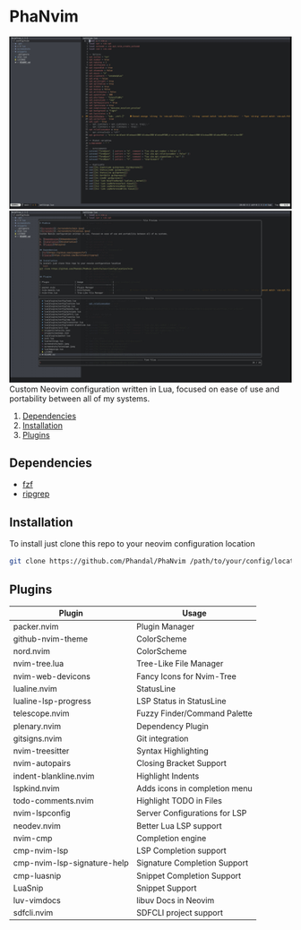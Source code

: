 # PhaNvim

![Screenshot](./screenshots/main.jpeg)
![Screenshot](./screenshots/telescope.jpeg)
Custom Neovim configuration written in Lua, focused on ease of use and portability between all of my systems.

1. [Dependencies](#dependencies)
2. [Installation](#installation)
3. [Plugins](#plugins)

## Dependencies
- [fzf](https://github.com/junegunn/fzf)
- [ripgrep](https://github.com/BurntSushi/ripgrep)

## Installation
To install just clone this repo to your neovim configuration location
```bash
git clone https://github.com/Phandal/PhaNvim /path/to/your/config/location/nvim
```

## Plugins

| Plugin                      | Usage                         |
| --------------------------- | ----------------------------- |
| packer.nvim                 | Plugin Manager                |
| github-nvim-theme           | ColorScheme                   |
| nord.nvim                   | ColorScheme                   |
| nvim-tree.lua               | Tree-Like File Manager        |
| nvim-web-devicons           | Fancy Icons for Nvim-Tree     |
| lualine.nvim                | StatusLine                    |
| lualine-lsp-progress        | LSP Status in StatusLine      |
| telescope.nvim              | Fuzzy Finder/Command Palette  |
| plenary.nvim                | Dependency Plugin             |
| gitsigns.nvim               | Git integration               |
| nvim-treesitter             | Syntax Highlighting           |
| nvim-autopairs              | Closing Bracket Support       |
| indent-blankline.nvim       | Highlight Indents             |
| lspkind.nvim                | Adds icons in completion menu |
| todo-comments.nvim          | Highlight TODO in Files       |
| nvim-lspconfig              | Server Configurations for LSP |
| neodev.nvim                 | Better Lua LSP support        |
| nvim-cmp                    | Completion engine             |
| cmp-nvim-lsp                | LSP Completion support        |
| cmp-nvim-lsp-signature-help | Signature Completion Support  |
| cmp-luasnip                 | Snippet Completion Support    |
| LuaSnip                     | Snippet Support               |
| luv-vimdocs                 | libuv Docs in Neovim          |
| sdfcli.nvim                 | SDFCLI project support        |
